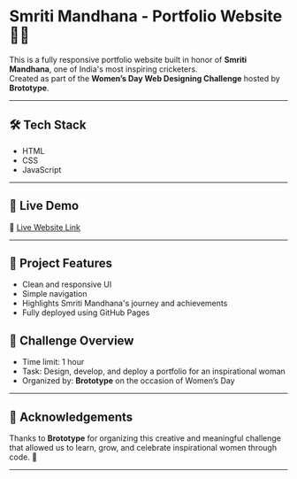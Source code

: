 # Smriti Mandhana - Portfolio Website 🌸🏏

This is a fully responsive portfolio website built in honor of **Smriti Mandhana**, one of India's most inspiring cricketers.  
Created as part of the **Women’s Day Web Designing Challenge** hosted by **Brototype**.

---

## 🛠 Tech Stack

- HTML
- CSS
- JavaScript

---

## 🚀 Live Demo

🔗 [Live Website Link](https://sreeraj100.github.io/WebDesignigChallenge/)

---

## 📁 Project Features

- Clean and responsive UI
- Simple navigation
- Highlights Smriti Mandhana's journey and achievements
- Fully deployed using GitHub Pages

## 📌 Challenge Overview

- Time limit: 1 hour
- Task: Design, develop, and deploy a portfolio for an inspirational woman
- Organized by: **Brototype** on the occasion of Women’s Day

---

## 🙏 Acknowledgements

Thanks to **Brototype** for organizing this creative and meaningful challenge that allowed us to learn, grow, and celebrate inspirational women through code. 💜

---

